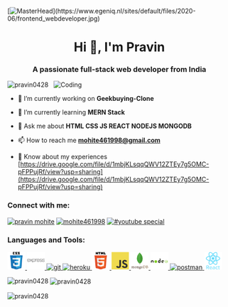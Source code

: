 [![MasterHead]([[https://1.bp.blogspot.com/-7A4WynwLsM...](https://www.egeniq.nl/sites/default/files/2020-06/frontend_webdeveloper.jpg))](https://www.egeniq.nl/sites/default/files/2020-06/frontend_webdeveloper.jpg) 
<h1 align="center">Hi 👋, I'm Pravin</h1>
<h3 align="center">A passionate full-stack web developer from India</h3>
<img align="right" alt="Coding" width="400" src="https://cdn.dribbble.com/users/1059583/screenshots/4171367/coding-freak.gif"/>
<p align="left"> <img src="https://komarev.com/ghpvc/?username=pravin0428&label=Profile%20views&color=0e75b6&style=flat" alt="pravin0428" /> </p>

- 🔭 I’m currently working on **Geekbuying-Clone**

- 🌱 I’m currently learning **MERN Stack**

- 💬 Ask me about **HTML CSS JS REACT NODEJS MONGODB**

- 📫 How to reach me **mohite461998@gmail.com**

- 📄 Know about my experiences [https://drive.google.com/file/d/1mbjKLsqqQWV12ZTEy7g5OMC-pFPPujRf/view?usp=sharing](https://drive.google.com/file/d/1mbjKLsqqQWV12ZTEy7g5OMC-pFPPujRf/view?usp=sharing)

<h3 align="left">Connect with me:</h3>
<p align="left">
<a href="https://linkedin.com/in/pravin mohite" target="blank"><img align="center" src="https://raw.githubusercontent.com/rahuldkjain/github-profile-readme-generator/master/src/images/icons/Social/linked-in-alt.svg" alt="pravin mohite" height="30" width="40" /></a>
<a href="https://codesandbox.com/mohite461998" target="blank"><img align="center" src="https://raw.githubusercontent.com/rahuldkjain/github-profile-readme-generator/master/src/images/icons/Social/codesandbox.svg" alt="mohite461998" height="30" width="40" /></a>
<a href="https://www.youtube.com/c/#youtube special" target="blank"><img align="center" src="https://raw.githubusercontent.com/rahuldkjain/github-profile-readme-generator/master/src/images/icons/Social/youtube.svg" alt="#youtube special" height="30" width="40" /></a>
</p>

<h3 align="left">Languages and Tools:</h3>
<p align="left"> <a href="https://www.w3schools.com/css/" target="_blank" rel="noreferrer"> <img src="https://raw.githubusercontent.com/devicons/devicon/master/icons/css3/css3-original-wordmark.svg" alt="css3" width="40" height="40"/> </a> <a href="https://expressjs.com" target="_blank" rel="noreferrer"> <img src="https://raw.githubusercontent.com/devicons/devicon/master/icons/express/express-original-wordmark.svg" alt="express" width="40" height="40"/> </a> <a href="https://git-scm.com/" target="_blank" rel="noreferrer"> <img src="https://www.vectorlogo.zone/logos/git-scm/git-scm-icon.svg" alt="git" width="40" height="40"/> </a> <a href="https://heroku.com" target="_blank" rel="noreferrer"> <img src="https://www.vectorlogo.zone/logos/heroku/heroku-icon.svg" alt="heroku" width="40" height="40"/> </a> <a href="https://www.w3.org/html/" target="_blank" rel="noreferrer"> <img src="https://raw.githubusercontent.com/devicons/devicon/master/icons/html5/html5-original-wordmark.svg" alt="html5" width="40" height="40"/> </a> <a href="https://developer.mozilla.org/en-US/docs/Web/JavaScript" target="_blank" rel="noreferrer"> <img src="https://raw.githubusercontent.com/devicons/devicon/master/icons/javascript/javascript-original.svg" alt="javascript" width="40" height="40"/> </a> <a href="https://www.mongodb.com/" target="_blank" rel="noreferrer"> <img src="https://raw.githubusercontent.com/devicons/devicon/master/icons/mongodb/mongodb-original-wordmark.svg" alt="mongodb" width="40" height="40"/> </a> <a href="https://nodejs.org" target="_blank" rel="noreferrer"> <img src="https://raw.githubusercontent.com/devicons/devicon/master/icons/nodejs/nodejs-original-wordmark.svg" alt="nodejs" width="40" height="40"/> </a> <a href="https://postman.com" target="_blank" rel="noreferrer"> <img src="https://www.vectorlogo.zone/logos/getpostman/getpostman-icon.svg" alt="postman" width="40" height="40"/> </a> <a href="https://reactjs.org/" target="_blank" rel="noreferrer"> <img src="https://raw.githubusercontent.com/devicons/devicon/master/icons/react/react-original-wordmark.svg" alt="react" width="40" height="40"/> </a> </p>

<p><img align="left" src="https://github-readme-stats.vercel.app/api/top-langs?username=pravin0428&show_icons=true&locale=en&layout=compact" alt="pravin0428" /></p>

<p>&nbsp;<img align="center" src="https://github-readme-stats.vercel.app/api?username=pravin0428&show_icons=true&locale=en" alt="pravin0428" /></p>

<p><img align="center" src="https://github-readme-streak-stats.herokuapp.com/?user=pravin0428&" alt="pravin0428" /></p>
